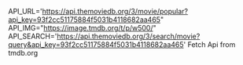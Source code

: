 API_URL='https://api.themoviedb.org/3/movie/popular?api_key=93f2cc51175884f5031b4118682aa465"
API_IMG="https://image.tmdb.org/t/p/w500/"
API_SEARCH='https://api.themoviedb.org/3/search/movie?query&api_key=93f2cc51175884f5031b4118682aa465'
Fetch Api from tmdb.org 
